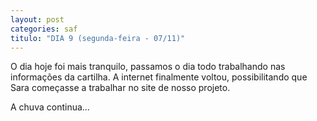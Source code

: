 ```yaml
---
layout: post
categories: saf
titulo: "DIA 9 (segunda-feira - 07/11)"
---
```


O dia hoje foi mais tranquilo, passamos o dia todo trabalhando nas informações da cartilha. A internet finalmente voltou, possibilitando que Sara começasse a trabalhar no site de nosso projeto. 

A chuva continua...

